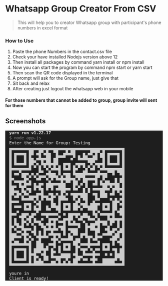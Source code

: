 # Whatsapp Group Creator From CSV

> This will help you to creator Whatsapp group with participant's phone numbers in excel format

### How to Use

1. Paste the phone Numbers in the contact.csv file
2. Check your have installed Nodejs version above 12
3. Then install all packages by command yarn install or npm install
4. Now you can start the program by command npm start or yarn start
5. Then scan the QR code displayed in the terminal
6. A prompt will ask for the Group name, just give that
7. Sit back and relax
8. After creating just logout the whatsapp web in your mobile

#### For those numbers that cannot be added to group, group invite will sent for them

## Screenshots

![Alt text](screenshot.png)
